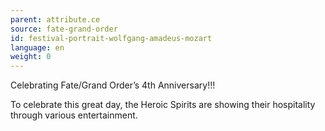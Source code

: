 ```yaml
---
parent: attribute.ce
source: fate-grand-order
id: festival-portrait-wolfgang-amadeus-mozart
language: en
weight: 0
---
```


Celebrating Fate/Grand Order’s 4th Anniversary!!!

To celebrate this great day, the Heroic Spirits are showing their hospitality through various entertainment.
